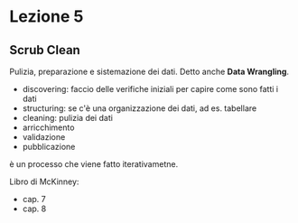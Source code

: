 # Lezione 5

## Scrub Clean

Pulizia, preparazione e sistemazione dei dati. Detto anche **Data Wrangling**.

- discovering: faccio delle verifiche iniziali per capire come sono fatti i dati
- structuring: se c'è una organizzazione dei dati, ad es. tabellare
- cleaning: pulizia dei dati
- arricchimento
- validazione
- pubblicazione

è un processo che viene fatto iterativametne.

Libro di McKinney:
- cap. 7
- cap. 8

